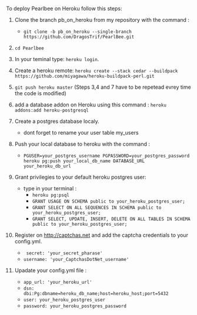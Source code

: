 To deploy Pearlbee on Heroku follow this steps:

1. Clone the branch pb_on_heroku from my repository with the command :
   * `git clone -b pb_on_heroku --single-branch https://github.com/DragosTrif/PearlBee.git
`	
2. `cd Pearlbee`
3. In your teminal type: `heroku login`.
4. Create a heroku remote: `heroku create --stack cedar --buildpack https://github.com/miyagawa/heroku-buildpack-perl.git`
7. `git push heroku master` (Steps 3,4 and 7 have to be repetead evrey time the code is modified)

8. add a database addon on Heroku using this command : `heroku addons:add heroku-postgresql`

9. Create a postgres database localy.
	* dont forget to rename your user table my_users

10. Push your local database to heroku with the command :
	* `PGUSER=your_postgres_username PGPASSWORD=your_postgres_password heroku pg:push your_local_db_name DATABASE_URL your_heroku_db_url` 
11. Grant privilegies to your default heroku postgres user:
	* type in your terminal :
		* `heroku pg:psql`
		* `GRANT USAGE ON SCHEMA public to your_heroku_postgres_user;`
		* `GRANT SELECT ON ALL SEQUENCES IN SCHEMA public to your_heroku_postgres_user;`
		* `GRANT SELECT, UPDATE, INSERT, DELETE ON ALL TABLES IN SCHEMA public to your_heroku_postgres_user;` 

12. Register on http://captchas.net and add the captcha credentials to your config.yml.
    * ` secret: 'your_secret_pharase'`
	* `username: 'your_CaptchasDotNet_username'`
13. Upadate your config.yml file :
    * `app_url: 'your_heroku_url'`
    * `dsn: 	dbi:Pg:dbname=heroku_db_name;host=heroku_host;port=5432`
    * `user: your_heroku_postgres_user`
    * `password: your_heroku_postgres_password` 	
		
    


